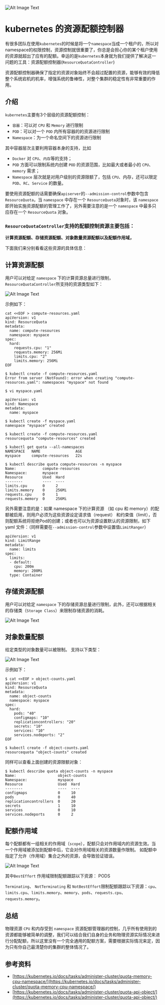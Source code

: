 ![Alt Image Text](images/adv/adv8_0.jpg "Body image")

# kubernetes 的资源配额控制器

有很多团队在使用`kubernetes`的时候是将一个`namespace`当成一个租户的，所以对namespace的权限控制，资源控制就很重要了，你总是会担心你的某个租户使用的资源就超出了应有的配额。幸运的是`kubernetes`本身就为我们提供了解决这一问题的工具：资源配额控制器(`ResourceQuotaController`)

资源配额控制器确保了指定的资源对象始终不会超过配置的资源，能够有效的降低整个系统宕机的机率，增强系统的鲁棒性，对整个集群的稳定性有非常重要的作用。


## 介绍

`kubernetes`主要有3个层级的资源配额控制：

* `容器`：可以对 `CPU` 和 `Memory` 进行限制
* `POD`：可以对一个 `POD` 内所有容器的的资源进行限制
* `Namespace`：为一个命名空间下的资源进行限制

其中容器层次主要利用容器本身的支持，比如 

* `Docker` 对 `CPU`、`内存`等的支持；
* `POD` 方面可以限制系统内创建 `POD` 的资源范围，比如最大或者最小的 `CPU`、`memory` 需求； 
* `Namespace` 层次就是对用户级别的资源限额了，包括 `CPU`、内存，还可以限定 `POD`、`RC`、`Service` 的数量。

要使用资源配额的话需要确保`apiserver`的`--admission-control`参数中包含`ResourceQuota`，当 `namespace` 中存在一个 `ResourceQuota`对象时，该 `namespace` 即开始实施资源配额的管理工作了，另外需要注意的是一个 `namespace` 中最多只应存在一个 `ResourceQuota` 对象。

### `ResourceQuotaController`支持的配额控制资源主要包括：

**计算资源配额、存储资源配额、对象数量资源配额以及配额作用域，**

下面我们来分别看看这些资源的具体信息：

## 计算资源配额

用户可以对给定 `namespace` 下的计算资源总量进行限制，`ResourceQuotaController`所支持的资源类型如下：

![Alt Image Text](images/adv/adv8_1.jpg "Body image")


示例如下：

```
cat <<EOF > compute-resources.yaml
apiVersion: v1
kind: ResourceQuota
metadata:
  name: compute-resources
  namespace: myspace
spec:
  hard:
    requests.cpu: "1"
    requests.memory: 256Mi
    limits.cpu: "2"
    limits.memory: 256Mi
EOF

$ kubectl create -f compute-resources.yaml
Error from server (NotFound): error when creating "compute-resources.yaml": namespaces "myspace" not found
```

```
$ vi myspace.yaml

apiVersion: v1
kind: Namespace
metadata:
  name: myspace
```

```
$ kubectl create -f myspace.yaml
namespace "myspace" created

$ kubectl create -f compute-resources.yaml
resourcequota "compute-resources" created

$ kubectl get quota --all-namespaces
NAMESPACE   NAME                AGE
myspace     compute-resources   22s

```


```
$ kubectl describe quota compute-resources -n myspace
Name:            compute-resources
Namespace:       myspace
Resource         Used  Hard
--------         ----  ----
limits.cpu       0     2
limits.memory    0     256Mi
requests.cpu     0     1
requests.memory  0     256Mi
```


另外需要注意的是：如果 namespace 下的计算资源 （如 cpu 和 memory）的配额被启用，则用户必须为这些资源设定请求值（request） 和约束值（limit），否则配额系统将拒绝Pod的创建；或者也可以为资源设置默认的资源限制，如下 yaml 文件：（同样需要在`--admission-control`参数中设置值`LimitRanger`）


```
apiVersion: v1
kind: LimitRange
metadata:
  name: limits
spec:
  limits:
  - default:
    cpu: 200m
    memory: 200Mi
  type: Container
```

## 存储资源配额

用户可以对给定 `namespace` 下的存储资源总量进行限制，此外，还可以根据相关的存储类（`Storage Class`）来限制存储资源的消耗。

![Alt Image Text](images/adv/adv8_2.jpg "Body image")


## 对象数量配额

给定类型的对象数量可以被限制。 支持以下类型：

![Alt Image Text](images/adv/adv8_3.jpg "Body image")

示例如下：

```
$ cat <<EOF > object-counts.yaml
apiVersion: v1
kind: ResourceQuota
metadata:
  name: object-counts
  namespace: myspace
spec:
  hard:
    pods: "40"
    configmaps: "10"
    replicationcontrollers: "20"
    secrets: "10"
    services: "10"
    services.nodeports: "2"
EOF

$ kubectl create -f object-counts.yaml
resourcequota "object-counts" created
```

同样可以查看上面创建的资源限额对象：

```
$ kubectl describe quota object-counts -n myspace
Name:                   object-counts
Namespace:              myspace
Resource                Used  Hard
--------                ----  ----
configmaps              0     10
pods                    0     40
replicationcontrollers  0     20
secrets                 1     10
services                0     10
services.nodeports      0     2
```

## 配额作用域

每个配额都有一组相关的作用域（`scope`），配额只会对作用域内的资源生效。当一个作用域被添加到配额中后，它会对作用域相关的资源数量作限制。 如配额中指定了允许（作用域）集合之外的资源，会导致验证错误。

![Alt Image Text](images/adv/adv8_4.jpg "Body image")

其中`BestEffort` 作用域限制配额跟踪以下资源： PODS

`Terminating`、 `NotTerminating` 和 `NotBestEffort`限制配额跟踪以下资源：`cpu`、`limits.cpu`、`limits.memory`、`memory`、`pods`、`requests.cpu`、`requests.memory`。

## 总结

物理资源 `CPU` 和内存受到 `namespace` 资源配额管理器的控制，几乎所有使用到的资源都能够被简单的调整，我们可以结合我们自身的业务和物理资源实际情况来进行分配配额，所以这里没有一个完全通用的配额方案，需要根据实际情况来定，因为只有你自己最清楚你的集群的整体情况了。

## 参考资料

* [https://kubernetes.io/docs/tasks/administer-cluster/quota-memory-cpu-namespace/](https://kubernetes.io/docs/tasks/administer-cluster/quota-memory-cpu-namespace/)
* [https://kubernetes.io/docs/tasks/administer-cluster/quota-api-object/](https://kubernetes.io/docs/tasks/administer-cluster/quota-api-object/)
